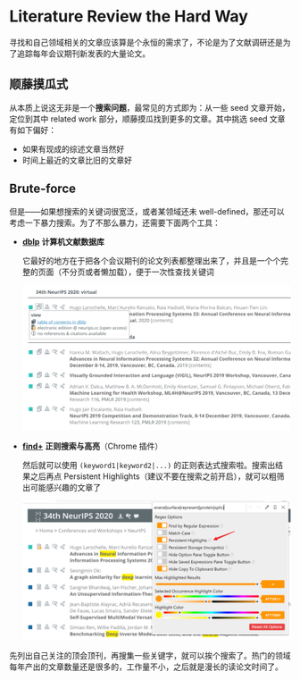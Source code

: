 # Literature Review the Hard Way

寻找和自己领域相关的文章应该算是个永恒的需求了，不论是为了文献调研还是为了追踪每年会议期刊新发表的大量论文。

## 顺藤摸瓜式

从本质上说这无非是一个**搜索问题**，最常见的方式即为：从一些 seed 文章开始，定位到其中 related work 部分，顺藤摸瓜找到更多的文章。其中挑选 seed 文章有如下偏好：

- 如果有现成的综述文章当然好
- 时间上最近的文章比旧的文章好

## Brute-force

但是<span class="cn-font" lang="zh-CN">——</span>如果想搜索的关键词很宽泛，或者某领域还未 well-defined，那还可以考虑一下暴力搜索。为了不那么暴力，还需要下面两个工具：

- [**dblp**](https://dblp.uni-trier.de/) **计算机文献数据库**

  它最好的地方在于把各个会议期刊的论文列表都整理出来了，并且是一个个完整的页面（不分页或者懒加载），便于一次性查找关键词

  <img src="./imgs/review/nips.png" alt="dblp" class="border">

- [**find+**](https://chrome.google.com/webstore/detail/find%20-regex-find-in-page/fddffkdncgkkdjobemgbpojjeffmmofb?hl=en) **正则搜索与高亮**（Chrome 插件）
  
  然后就可以使用 `(keyword1|keyword2|...)` 的正则表达式搜索啦。搜索出结果之后再点 Persistent Highlights（建议不要在搜索之前开启），就可以粗筛出可能感兴趣的文章了

  <img src="./imgs/review/find+.png" alt="find+" class="border">

先列出自己关注的顶会顶刊，再搜集一些关键字，就可以挨个搜索了。热门的领域每年产出的文章数量还是很多的，工作量不小，之后就是漫长的读论文时间了。
